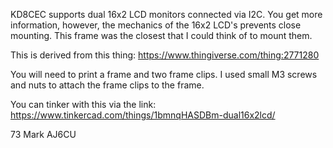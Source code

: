 
KD8CEC supports dual 16x2 LCD monitors connected via I2C. You get more information, however, the mechanics of the 16x2 LCD's prevents close mounting. This frame was the closest that I could think of to mount them.

This is derived from this thing:
https://www.thingiverse.com/thing:2771280


You will need to print a frame and two frame clips. I used small M3 screws and nuts to attach the frame clips to the frame.

You can tinker with this via the link:
https://www.tinkercad.com/things/1bmnqHASDBm-dual16x2lcd/


73
Mark
AJ6CU
